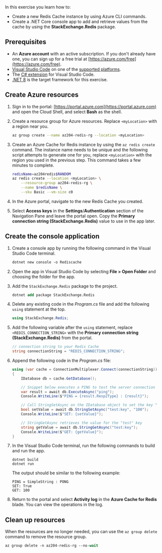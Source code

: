 In this exercise you learn how to:

* Create a new Redis Cache instance by using Azure CLI commands.
* Create a .NET Core console app to add and retrieve values from the cache by using the **StackExchange.Redis** package.

## Prerequisites

* An **Azure account** with an active subscription. If you don't already have one, you can sign up for a free trial at [https://azure.com/free](https://azure.com/free).
* [Visual Studio Code](https://code.visualstudio.com/) on one of the [supported platforms](https://code.visualstudio.com/docs/supporting/requirements#_platforms).
* The [C# extension](https://marketplace.visualstudio.com/items?itemName=ms-dotnettools.csharp) for Visual Studio Code.
* [.NET 8](https://dotnet.microsoft.com/download/dotnet/8.0) is the target framework for this exercise.

## Create Azure resources

1. Sign in to the portal: [https://portal.azure.com](https://portal.azure.com) and open the Cloud Shell, and select **Bash** as the shell.

1. Create a resource group for Azure resources. Replace `<myLocation>` with a region near you.

    ```bash
    az group create --name az204-redis-rg --location <myLocation>
    ```

1. Create an Azure Cache for Redis instance by using the `az redis create` command. The instance name needs to be unique and the following script attempts to generate one for you, replace `<myLocation>` with the region you used in the previous step. This command takes a few minutes to complete.

    ```bash
    redisName=az204redis$RANDOM
    az redis create --location <myLocation> \
        --resource-group az204-redis-rg \
        --name $redisName \
        --sku Basic --vm-size c0
    ```

1. In the Azure portal, navigate to the new Redis Cache you created.

1. Select **Access keys** in the **Settings**/**Authentication** section of the Navigation Pane and leave the portal open. Copy the **Primary connection string (StackExchange.Redis)** value to use in the app later.

## Create the console application

1. Create a console app by running the following command in the Visual Studio Code terminal.

    ```ps
    dotnet new console -o Rediscache
    ```

1. Open the app in Visual Studio Code by selecting **File > Open Folder** and choosing the folder for the app.

1. Add the `StackExchange.Redis` package to the project.

    ```ps
    dotnet add package StackExchange.Redis
    ```

1. Delete any existing code in the *Program.cs* file and add the following `using` statement at the top.

    ```csharp
    using StackExchange.Redis;
    ```

1. Add the following variable after the `using` statement, replace `<REDIS_CONNECTION_STRING>` with the **Primary connection string (StackExchange.Redis)** from the portal. 

    ```csharp
    // connection string to your Redis Cache    
    string connectionString = "REDIS_CONNECTION_STRING";
    ```

1. Append the following code in the *Program.cs* file:

    ```csharp
    using (var cache = ConnectionMultiplexer.Connect(connectionString))
    {
        IDatabase db = cache.GetDatabase();
    
        // Snippet below executes a PING to test the server connection
        var result = await db.ExecuteAsync("ping");
        Console.WriteLine($"PING = {result.Resp2Type} : {result}");
    
        // Call StringSetAsync on the IDatabase object to set the key "test:key" to the value "100"
        bool setValue = await db.StringSetAsync("test:key", "100");
        Console.WriteLine($"SET: {setValue}");
    
        // StringGetAsync retrieves the value for the "test" key
        string getValue = await db.StringGetAsync("test:key");
        Console.WriteLine($"GET: {getValue}");
    }
    ```

1. In the Visual Studio Code terminal, run the following commands to build and run the app. 

    ```
    dotnet build
    dotnet run
    ```

    The output should be similar to the following example:

    ```
    PING = SimpleString : PONG
    SET: True
    GET: 100
    ```

1. Return to the portal and select **Activity log** in the **Azure Cache for Redis** blade. You can view the operations in the log.

## Clean up resources

When the resources are no longer needed, you can use the `az group delete` command to remove the resource group.

```ps
az group delete -n az204-redis-rg --no-wait
```

